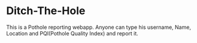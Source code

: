 # Ditch-The-Hole
This is a Pothole reporting webapp. Anyone can type his username, Name, Location and PQI(Pothole Quality Index) and report it.
